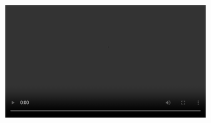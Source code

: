 <video width="640" height="360" src="https://i.imgur.com/dVpRYxF.mp4" autobuffer>
    <div class="fallback">
        <p>................</p>
    </div>
</video>


